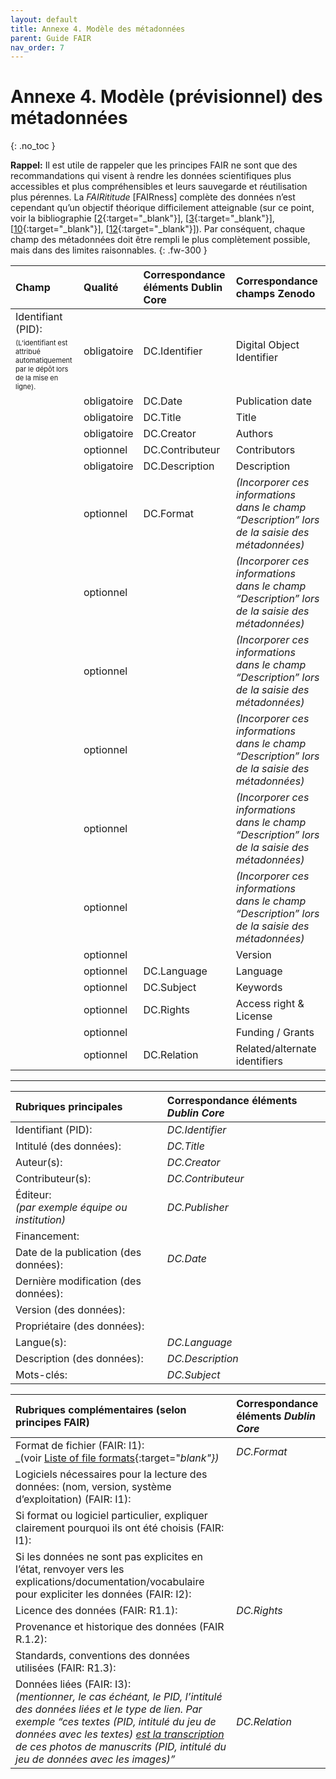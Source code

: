 ```yaml
---
layout: default
title: Annexe 4. Modèle des métadonnées
parent: Guide FAIR
nav_order: 7
---
```


# Annexe 4. Modèle (prévisionnel) des métadonnées
{: .no_toc }

**Rappel:** Il est utile de rappeler que les principes FAIR ne sont que des recommandations qui visent à rendre les données scientifiques plus accessibles et plus compréhensibles et leurs sauvegarde et réutilisation plus pérennes. La _FAIRititude_ [FAIRness] complète des données n’est cependant qu’un objectif théorique difficilement atteignable (sur ce point, voir la bibliographie [[2](/docs/fair-guide/bibliography#2){:target="_blank"}], [[3](/docs/fair-guide/bibliography#3){:target="_blank"}], [[10](/docs/fair-guide/bibliography#10){:target="_blank"}], [[12](/docs/fair-guide/bibliography#12){:target="_blank"}]). Par conséquent, chaque champ des métadonnées doit être rempli le plus complètement possible, mais dans des limites raisonnables.
{: .fw-300 }

| Champ    				    | Qualité  							  				  | Correspondance éléments Dublin Core   | Correspondance champs Zenodo  	      |
:---------------------------|:----------------------------------------------------|:--------------------------------------|:--------------------------------------|
| Identifiant (PID): <span style="font-size: 11px; margin-top: 5px; display: block;">(L’identifiant est attribué automatiquement par le dépôt lors de la mise en ligne).</span>  | <span class="overview-table-no">obligatoire</span>  | DC.Identifier   					  | Digital Object Identifier     		  |
|   | <span class="overview-table-no">obligatoire</span>  | DC.Date   							  | Publication date   |
|   | <span class="overview-table-no">obligatoire</span>  | DC.Title   		   					  | Title   |
|   | <span class="overview-table-no">obligatoire</span>  | DC.Creator   						  | Authors   |
|   | <span class="overview-table-yes">optionnel</span>   | DC.Contributeur 					  | Contributors    |
|   | <span class="overview-table-no">obligatoire</span>  | DC.Description  					  |  Description   |
|   | <span class="overview-table-yes">optionnel</span>   | DC.Format   						  |  _(Incorporer ces informations dans le champ “Description” lors de la saisie des métadonnées)_   |
|   | <span class="overview-table-yes">optionnel</span>   |   									  |  _(Incorporer ces informations dans le champ “Description” lors de la saisie des métadonnées)_   |
|   | <span class="overview-table-yes">optionnel</span>   |    									  |  _(Incorporer ces informations dans le champ “Description” lors de la saisie des métadonnées)_   |
|   | <span class="overview-table-yes">optionnel</span>   |    						   			  |  _(Incorporer ces informations dans le champ “Description” lors de la saisie des métadonnées)_   |
|   | <span class="overview-table-yes">optionnel</span>   |    									  |  _(Incorporer ces informations dans le champ “Description” lors de la saisie des métadonnées)_   |
|   | <span class="overview-table-yes">optionnel</span>   |    									  |  _(Incorporer ces informations dans le champ “Description” lors de la saisie des métadonnées)_   |
|   | <span class="overview-table-yes">optionnel</span>   |    									  |  Version   |
|   | <span class="overview-table-yes">optionnel</span>   | DC.Language   						  |  Language   |
|   | <span class="overview-table-yes">optionnel</span>   | DC.Subject   						  |  Keywords   |
|   | <span class="overview-table-yes">optionnel</span>   | DC.Rights   						  |  Access right & License   |
|   | <span class="overview-table-yes">optionnel</span>   |    									  |  Funding / Grants   |
|   | <span class="overview-table-yes">optionnel</span>   | DC.Relation   						  |  Related/alternate identifiers   |






*************


| Rubriques principales     | Correspondance éléments _Dublin Core_    |
:---------------------------|:--------------------------------------|
| Identifiant (PID):   | _DC.Identifier_  |
| Intitulé (des données): | _DC.Title_  |
| Auteur(s):   | _DC.Creator_  |
| Contributeur(s):   | _DC.Contributeur_  |
| Éditeur:<br/> _(par exemple équipe ou institution)_   | _DC.Publisher_  |
| Financement:    |   |
| Date de la publication (des données):    | _DC.Date_  |
| Dernière modification (des données):   |   |
| Version (des données):   |   |
| Propriétaire (des données):    |   |
| Langue(s):    | _DC.Language_  |
| Description (des données):   | _DC.Description_  |
| Mots-clés:    |  _DC.Subject_ |

| Rubriques complémentaires (selon principes FAIR)     | Correspondance éléments _Dublin Core_    |
:------------------------------------------------------|:--------------------------------------|
| Format de fichier (FAIR: I1):<br/> _(voir [Liste of file formats](https://en.wikipedia.org/wiki/List_of_file_formats){:target="_blank"})_   | _DC.Format_  |
| Logiciels nécessaires pour la lecture des données: (nom, version, système d’exploitation) (FAIR: I1):   |   |
| Si format ou logiciel particulier, expliquer clairement pourquoi ils ont été choisis (FAIR: I1):   |   |
| Si les données ne sont pas explicites en l’état, renvoyer vers les explications/documentation/vocabulaire pour expliciter les données (FAIR: I2):   |   |
| Licence des données (FAIR: R1.1):   |  _DC.Rights_ |
| Provenance et historique des données (FAIR R.1.2):   |   |
| Standards, conventions des données utilisées (FAIR: R1.3):   |   |
| Données liées (FAIR: I3):<br/> _(mentionner, le cas échéant, le PID, l’intitulé des données liées et le type de lien. Par exemple “ces textes (PID, intitulé du jeu de données avec les textes) <u>est la transcription</u> de ces photos de manuscrits (PID, intitulé du jeu de données avec les images)”_   |  _DC.Relation_ |

